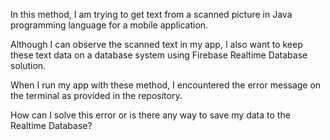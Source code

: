 
In this method, I am trying to get text from a scanned picture in Java programming language for a mobile application.

Although I can observe the scanned text in my app, I also want to keep these text data on a database system using Firebase Realtime Database solution.

When I run my app with these method, I encountered the error message on the terminal as provided in the repository.

How can I solve this error or is there any way to save my data to the Realtime Database?
